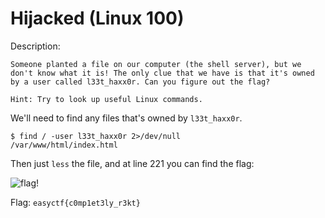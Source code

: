 # Hijacked (Linux 100)

Description:
```
Someone planted a file on our computer (the shell server), but we don't know what it is! The only clue that we have is that it's owned by a user called l33t_haxx0r. Can you figure out the flag?

Hint: Try to look up useful Linux commands.
```

We'll need to find any files that's owned by `l33t_haxx0r`.

```shell
$ find / -user l33t_haxx0r 2>/dev/null
/var/www/html/index.html
```

Then just `less` the file, and at line 221 you can find the flag:

![flag!](http://i.imgur.com/P6MylmD.png)

Flag: `easyctf{c0mp1et3ly_r3kt}`
